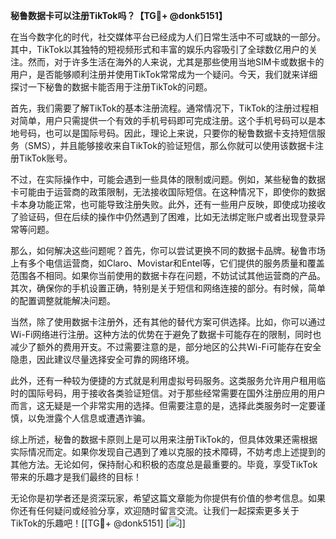 **秘鲁数据卡可以注册TikTok吗？【TG💪+ @donk5151】**

在当今数字化的时代，社交媒体平台已经成为人们日常生活中不可或缺的一部分。其中，TikTok以其独特的短视频形式和丰富的娱乐内容吸引了全球数亿用户的关注。然而，对于许多生活在海外的人来说，尤其是那些使用当地SIM卡或数据卡的用户，是否能够顺利注册并使用TikTok常常成为一个疑问。今天，我们就来详细探讨一下秘鲁的数据卡能否用于注册TikTok的问题。

首先，我们需要了解TikTok的基本注册流程。通常情况下，TikTok的注册过程相对简单，用户只需提供一个有效的手机号码即可完成注册。这个手机号码可以是本地号码，也可以是国际号码。因此，理论上来说，只要你的秘鲁数据卡支持短信服务（SMS），并且能够接收来自TikTok的验证短信，那么你就可以使用该数据卡注册TikTok账号。

不过，在实际操作中，可能会遇到一些具体的限制或问题。例如，某些秘鲁的数据卡可能由于运营商的政策限制，无法接收国际短信。在这种情况下，即使你的数据卡本身功能正常，也可能导致注册失败。此外，还有一些用户反映，即使成功接收了验证码，但在后续的操作中仍然遇到了困难，比如无法绑定账户或者出现登录异常等问题。

那么，如何解决这些问题呢？首先，你可以尝试更换不同的数据卡品牌。秘鲁市场上有多个电信运营商，如Claro、Movistar和Entel等，它们提供的服务质量和覆盖范围各不相同。如果你当前使用的数据卡存在问题，不妨试试其他运营商的产品。其次，确保你的手机设置正确，特别是关于短信和网络连接的部分。有时候，简单的配置调整就能解决问题。

当然，除了使用数据卡注册外，还有其他的替代方案可供选择。比如，你可以通过Wi-Fi网络进行注册。这种方法的优势在于避免了数据卡可能存在的限制，同时也减少了额外的费用开支。不过需要注意的是，部分地区的公共Wi-Fi可能存在安全隐患，因此建议尽量选择安全可靠的网络环境。

此外，还有一种较为便捷的方式就是利用虚拟号码服务。这类服务允许用户租用临时的国际号码，用于接收各类验证短信。对于那些经常需要在国外注册应用的用户而言，这无疑是一个非常实用的选择。但需要注意的是，选择此类服务时一定要谨慎，以免泄露个人信息或遭遇诈骗。

综上所述，秘鲁的数据卡原则上是可以用来注册TikTok的，但具体效果还需根据实际情况而定。如果你发现自己遇到了难以克服的技术障碍，不妨考虑上述提到的其他方法。无论如何，保持耐心和积极的态度总是最重要的。毕竟，享受TikTok带来的乐趣才是我们最终的目标！

无论你是初学者还是资深玩家，希望这篇文章能为你提供有价值的参考信息。如果你还有任何疑问或经验分享，欢迎随时留言交流。让我们一起探索更多关于TikTok的乐趣吧！[[TG💪+ @donk5151] [![](https://i.postimg.cc/rwNCRYN7/Snipaste-2025-04-30-17-27-05.png)]]